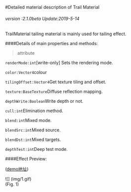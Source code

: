 #Detailed material description of Trail Material

###### *version :2.1.0beta   Update:2019-5-14*

TrailMaterial tailing material is mainly used for tailing effect.

####Details of main properties and methods:

> attribute

`renderMode:int`[write-only] Sets the rendering mode.

`color:Vector4`colour

`tilingOffset:Vector4`Get texture tiling and offset.

`texture:BaseTexture`Diffuse reflection mapping.

`depthWrite:Boolean`Write depth or not.

`cull:int`Elimination method.

`blend:int`Mixed mode.

`blendSrc:int`Mixed source.

`blendDst:int`Mixed targets.

`depthTest:int`Deep test mode.

####Effect Preview:

([demo地址](https://layaair.ldc.layabox.com/demo2/?language=ch&category=3d&group=Trail&name=TrailRender))

![] (img/1.gif) <br> (Fig. 1)

